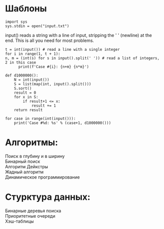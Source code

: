 # Шаблоны

```
import sys
sys.stdin = open("input.txt")
```


input() reads a string with a line of input, stripping the ' ' (newline) at the end.
This is all you need for most problems.
```commandline
t = int(input()) # read a line with a single integer  
for i in range(1, t + 1):
n, m = (int(s) for s in input().split(' ')) # read a list of integers, 2 in this case  
      print(f'Case #{i}: {n+m} {n*m}')  
```

```commandline
def d1000000():  
    N = int(input())  
    S = list(map(int, input().split()))  
    S.sort()  
    result = 0  
    for x in S:  
        if result+1 <= x:  
            result += 1  
    return result  

for case in range(int(input())):  
    print('Case #%d: %s' % (case+1, d1000000()))
```
# Алгоритмы:
Поиск в глубину и в ширину  
Бинарный поиск  
Алгоритм Дейкстры  
Жадный алгоритм   
Динамическое программирование  

# Стурктура данных:
Бинарные деревья поиска  
Приоритетные очереди  
Хэш-таблицы  
